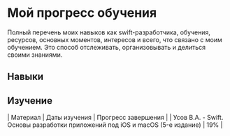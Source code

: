# Мой прогресс обучения

Полный перечень моих навыков как swift-разработчика, обучения, ресурсов, основных моментов, интересов и всего, что связано с моим обучением. Это способ отслеживать, организовывать и делиться своими знаниями.

## Навыки

## Изучение

| Материал | Даты изучения | Прогресс завершения | 
| Усов В.А. - Swift. Основы разработки приложений под iOS и macOS (5-е издание) | 19% |